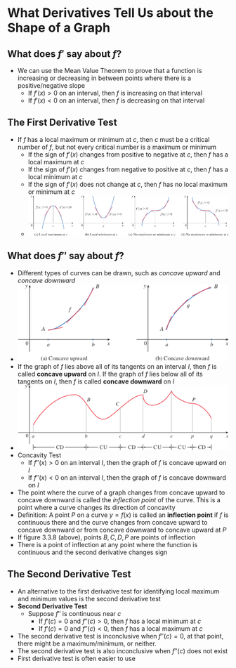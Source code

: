 # What Derivatives Tell Us about the Shape of a Graph

## What does $f'$ say about $f$?
- We can use the Mean Value Theorem to prove that a function is increasing or decreasing in between points where there is a positive/negative slope
  - If $f'(x) \gt 0$ on an interval, then $f$ is increasing on that interval
  - If $f'(x) \lt 0$ on an interval, then $f$ is decreasing on that interval

## The First Derivative Test
- If $f$ has a local maximum or minimum at $c$, then $c$ must be a critical number of $f$, but not every critical number is a maximum or minimum
  - If the sign of $f'(x)$ changes from positive to negative at $c$, then $f$ has a local maximum at $c$
  - If the sign of $f'(x)$ changes from negative to positive at $c$, then $f$ has a local minimum at $c$
  - If the sign of $f'(x)$ does not change at $c$, then $f$ has no local maximum or minimum at $c$
  - ![First Derivative Test Examples](figures/figure-3.3.4.png)

## What does $f''$ say about $f$?
- Different types of curves can be drawn, such as *concave upward* and *concave downward*
- ![Concave Upward vs. Concave Downward Examples](figures/figure-3.3.7.png)
- If the graph of $f$ lies above all of its tangents on an interval $I$, then $f$ is called **concave upward** on $I$. If the graph of $f$ lies below all of its tangents on $I$, then $f$ is called **concave downward** on $I$
- ![More Concave Upward / Downward Examples](figures/figure-3.3.8.png)
- Concavity Test
  - If $f''(x) \gt 0$ on an interval $I$, then the graph of $f$ is concave upward on $I$
  - If $f''(x) \lt 0$ on an interval $I$, then the graph of $f$ is concave downward on $I$
- The point where the curve of a graph changes from concave upward to concave downward is called the *inflection point* of the curve. This is a point where a curve changes its direction of concavity
- Definition: A point $P$ on a curve $y = f(x)$ is called an **inflection point** if $f$ is continuous there and the curve changes from concave upward to concave downward or from concave downward to concave upward at $P$
- If figure 3.3.8 (above), points $B,C,D,P$ are points of inflection
- There is a point of inflection at any point where the function is continuous and the second derivative changes sign

## The Second Derivative Test
- An alternative to the first derivative test for identifying local maximum and minimum values is the second derivative test
- **Second Derivative Test**
  - Suppose $f''$ is continuous near $c$
    - If $f'(c) = 0$ and $f''(c) \gt 0$, then $f$ has a local minimum at $c$
    - If $f'(c) = 0$ and $f''(c) \lt 0$, then $f$ has a local maximum at $c$
- The second derivative test is inconclusive when $f''(c) = 0$, at that point, there might be a maximum/minimum, or neither.
- The second derivative test is also inconclusive when $f''(c)$ does not exist
- First derivative test is often easier to use
